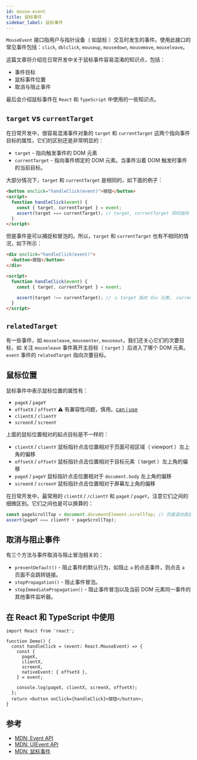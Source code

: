```yaml
---
id: mouse-event
title: 鼠标事件
sidebar_label: 鼠标事件
---
```


`MouseEvent` 接口指用户与指针设备（ 如鼠标 ）交互时发生的事件。使用此接口的常见事件包括：`click`, `dblclick`, `mouseup`, `mousedown`, `mousemove`, `mouseleave`。

这篇文章将介绍在日常开发中关于鼠标事件容易混淆的知识点，包括：

- 事件目标
- 鼠标事件位置
- 取消与阻止事件

最后会介绍鼠标事件在 `React` 和 `TypeScript` 中使用的一些知识点。

## `target` vs `currentTarget`

在日常开发中，很容易混淆事件对象的 `target` 和 `currentTarget` 这两个指向事件目标的属性，它们的区别还是非常明显的：

- `target` - 指向触发事件的 DOM 元素
- `currentTarget` - 指向事件绑定的 DOM 元素。当事件沿着 DOM 触发时事件的当前目标。

大部分情况下，`target` 和 `currentTarget` 是相同的，如下面的例子：

```html
<button onclick="handleClick(event)">按钮</button>
<script>
  function handleClick(event) {
    const { target, currentTarget } = event;
    assert(target === currentTarget); // target, currentTarget 同时指向 button 元素
  }
</script>
```

但是事件是可以捕捉和冒泡的。所以，`target` 和 `currentTarget` 也有不相同的情况，如下所示：

```html
<div onclick="handleClick(event)">
  <button>按钮</button>
</div>

<script>
  function handleClick(event) {
    const { target, currentTarget } = event;

    assert(target !== currentTarget); // ⚠️ target 指向 div 元素， currentTarget 指向 button 元素
  }
</script>
```

## `relatedTarget`

有一些事件，如 `mouseleave`, `mouseenter`, `mouseout`，我们还关心它们的次要目标，如 关注 `mouseleave` 事件离开主目标（ `target` ）后进入了哪个 DOM 元素。 `event` 事件的 `relatedTarget` 指向次要目标。

## 鼠标位置

鼠标事件中表示鼠标位置的属性有：

- `pageX` / `pageY`
- `offsetX` / `offsetY` ⚠️ 有兼容性问题，慎用。[can i use](https://caniuse.com/#search=offsetX)
- `clientX` / `clientY`
- `screenX` / `screenY`

上面的鼠标位置相对的起点目标是不一样的：

- `clientX` / `clientY` 鼠标指针点击位置相对于页面可视区域（ viewport ）左上角的偏移
- `offsetX` / `offsetY` 鼠标指针点击位置相对于目标元素（ target ）左上角的偏移
- `pageX` / `pageY` 鼠标指针点击位置相对于 `document.body` 左上角的偏移
- `screenX` / `screenY` 鼠标指针点击位置相对于屏幕左上角的偏移

在日常开发中，最常用的 `clientX` / `/clientY` 和 `pageX` / `pageY`，注意它们之间的细微区别。它们之间也是可以换算的：

```ts
const pageScrollTop = document.documentElement.scrollTop; // 页面滚动高度
assert(pageY === clientY + pageScrollTop);
```

## 取消与阻止事件

有三个方法与事件取消与阻止冒泡相关的：

- `preventDefault()` - 阻止事件的默认行为，如阻止 `a` 的点击事件，则点击 `a` 页面不会跳转链接。
- `stopPropagation()` - 阻止事件冒泡。
- `stopImmediatePropagation()` - 阻止事件冒泡以及当前 DOM 元素同一事件的其他事件监听器。

## 在 React 和 TypeScript 中使用

```tsx
import React from 'react';

function Demo() {
  const handleClick = (event: React.MouseEvent) => {
    const {
      pageX,
      clientX,
      screenX,
      nativeEvent: { offsetX },
    } = event;

    console.log(pageX, clientX, screenX, offsetX);
  };
  return <button onClick={handleClick}>按钮</button>;
}
```

## 参考

- [MDN: Event API](https://developer.mozilla.org/zh-CN/docs/Web/API/Event)
- [MDN: UIEvent API](https://developer.mozilla.org/zh-CN/docs/Web/API/UIEvent)
- [MDN: 鼠标事件](https://developer.mozilla.org/zh-CN/docs/Web/API/MouseEvent)

